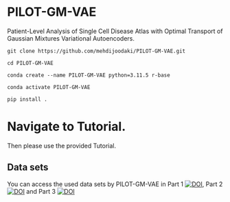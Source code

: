 # PILOT-GM-VAE

Patient-Level Analysis of Single Cell Disease Atlas with Optimal Transport of Gaussian Mixtures Variational Autoencoders.

```terminal
git clone https://github.com/mehdijoodaki/PILOT-GM-VAE.git

cd PILOT-GM-VAE

conda create --name PILOT-GM-VAE python=3.11.5 r-base

conda activate PILOT-GM-VAE

pip install .
```

# Navigate to Tutorial.

Then please use the provided Tutorial.


## Data sets

You can access the used data sets by PILOT-GM-VAE in Part 1 [![DOI](https://zenodo.org/badge/DOI/10.5281/zenodo.4740646.svg)](https://zenodo.org/records/8370081), Part 2 [![DOI](https://zenodo.org/badge/DOI/10.5281/zenodo.4740646.svg)](https://zenodo.org/records/7957118) and Part 3 
[![DOI](https://zenodo.org/badge/DOI/10.5281/zenodo.4740646.svg)](https://zenodo.org/records/14615923)


